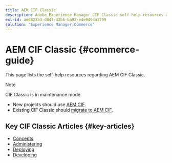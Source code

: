 ```yaml
---
title: AEM CIF Classic
description: Adobe Experience Manager CIF Classic self-help resources and documentation links.
exl-id: ae0823b3-d847-42b6-ba92-e4e949da1799
solution: "Experience Manager,Commerce"
---
```


# AEM CIF Classic {#commerce-guide}

This page lists the self-help resources regarding AEM CIF Classic.

>[!NOTE]
>
>CIF Classic is in maintenance mode.
>
>* New projects should use [AEM CIF](/help/commerce/cif/introduction.md).
>* Existing CIF Classic should [migrate to AEM CIF](/help/commerce/cif/migration.md).

## Key CIF Classic Articles {#key-articles}

* [Concepts](administering/concepts.md)
* [Administering](administering/generic.md)
* [Deploying](deploying/ecommerce.md)
* [Developing](developing/ecommerce.md)
